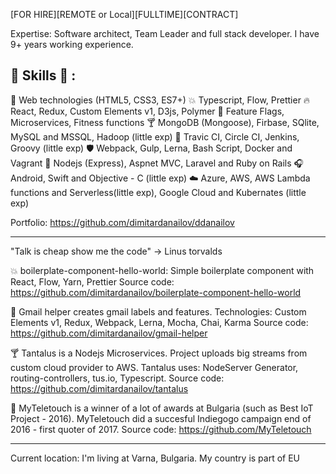 [FOR HIRE][REMOTE or Local][FULLTIME][CONTRACT]

Expertise: Software architect, Team Leader and full stack developer. I have 9+ years working experience.

:tada: Skills :tada: :
-------
:police_car:  Web technologies (HTML5, CSS3, ES7+)
:boom:  Typescript, Flow, Prettier
:fire:  React, Redux, Custom Elements v1, D3js, Polymer
:grapes:  Feature Flags, Microservices, Fitness functions
:cocktail:  MongoDB (Mongoose), Firbase, SQlite, MySQL and MSSQL, Hadoop (little exp)
:battery: Travic CI, Circle CI, Jenkins, Groovy (little exp)
:shield: Webpack, Gulp, Lerna, Bash Script, Docker and Vagrant
:snake:  Nodejs (Express), Aspnet MVC, Laravel and Ruby on Rails
:headphones: Android, Swift and Objective - C (little exp)
:cloud:  Azure, AWS, AWS Lambda functions and Serverless(little exp), Google Cloud and Kubernates (little exp)

Portfolio: https://github.com/dimitardanailov/ddanailov

---- 

"Talk is cheap show me the code" -> Linus torvalds

:boom: boilerplate-component-hello-world: Simple boilerplate component with React, Flow, Yarn, Prettier
Source code: https://github.com/dimitardanailov/boilerplate-component-hello-world

:grapes: Gmail helper creates gmail labels and features. Technologies: Custom Elements v1, Redux, Webpack, Lerna, Mocha, Chai, Karma
Source code: https://github.com/dimitardanailov/gmail-helper

:cocktail: Tantalus is a Nodejs Microservices. Project uploads big streams from custom cloud provider to AWS. Tantalus uses: NodeServer Generator, routing-controllers, tus.io, Typescript.
Source code: https://github.com/dimitardanailov/tantalus

:snake: MyTeletouch is a winner of a lot of awards at Bulgaria (such as Best IoT Project - 2016). MyTeletouch did a succesful Indiegogo campaign end of 2016 - first quoter of 2017.
Source code: https://github.com/MyTeletouch

---- 

Current location: I'm living at Varna, Bulgaria. My country is part of EU